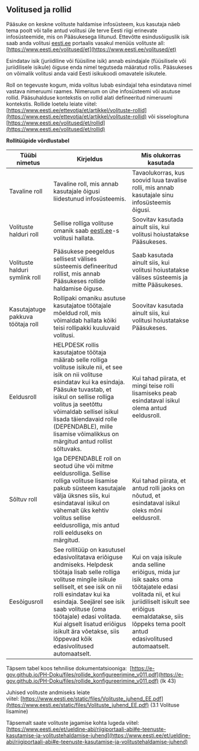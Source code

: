 ## Volitused ja rollid
Pääsuke on keskne volituste haldamise infosüsteem, kus kasutaja näeb tema poolt või talle antud volitusi üle terve Eesti riigi erinevate infosüsteemide, mis on Pääsukesega liitunud. Ettevõtte esindusõiguslik isik saab anda volitusi [eesti.ee](https://www.eesti.ee/) portaalis vasakul menüüs volituste all: [https://www.eesti.ee/volitused/et](https://www.eesti.ee/volitused/et)

Esindatav isik (juriidiline või füüsiline isik) annab esindajale (füüsilisele või juriidilisele isikule) õiguse enda nimel tegutseda määratud rollis. Pääsukeses on võimalik volitusi anda vaid Eesti isikukoodi omavatele isikutele.

Roll on tegevuste kogum, mida volitus lubab esindajal teha esindatava nimel vastava nimeruumi raames. Nimeruum on ühe infosüsteemi või asutuse rollid. Pääsuhalduse kontekstis on rollid alati defineeritud nimeruumi kontekstis. Rollide loetelu leiate viitel: [https://www.eesti.ee/ettevotja/et/artikkel/volituste-rollid](https://www.eesti.ee/ettevotja/et/artikkel/volituste-rollid) või sisselogituna [https://www.eesti.ee/volitused/et/rollid](https://www.eesti.ee/volitused/et/rollid)

**Rollitüüpide võrdlustabel** 

| Tüübi nimetus | Kirjeldus | Mis olukorras kasutada |
| ------------- | ------------- |--------------|
| Tavaline roll  | Tavaline roll, mis annab kasutajale õigusi liidestunud infosüsteemis.  | Tavaolukorras, kus soovid luua tavalise rolli, mis annab kasutajale sinu infosüsteemis õigusi. |
| Volituste halduri roll | Sellise rolliga volituse omanik saab [eesti.ee](https://www.eesti.ee/)-s volitusi hallata. | Soovitav kasutada ainult siis, kui volitusi hoiustatakse Pääsukeses. 
| Volituste halduri symlink roll  | Pääsukese peegeldus sellisest välises süsteemis defineeritud rollist, mis annab Pääsukeses rollide haldamise õiguse. |Saab kasutada ainult siis, kui volitusi hoiustatakse välises süsteemis ja mitte Pääsukeses.
| Kasutajatuge pakkuva töötaja roll  | Rollipaki omaniku asutuse kasutajatoe töötajale mõeldud roll, mis võimaldab hallata kõiki teisi rollipakki kuuluvaid volitusi. | Soovitav kasutada ainult siis, kui volitusi hoiustatakse Pääsukeses. 
| Eeldusroll | HELPDESK rollis kasutajatoe töötaja määrab selle rolliga volituse isikule nii, et see isik on nii volituse esindatav kui ka esindaja. Pääsuke tuvastab, et isikul on sellise rolliga volitus ja seetõttu võimaldab sellisel isikul lisada täiendavaid rolle (DEPENDABLE), mille lisamise võimalikkus on märgitud antud rollist sõltuvaks. | Kui tahad piirata, et mingi teise rolli lisamiseks peab esindataval isikul olema antud eeldusroll.
| Sõltuv roll  | Iga DEPENDABLE roll on seotud ühe või mitme eeldusrolliga. Sellise rolliga volituse lisamise pakub süsteem kasutajale välja üksnes siis, kui esindataval isikul on vähemalt üks kehtiv volitus sellise eeldusrolliga, mis antud rolli eelduseks on märgitud.  | Kui tahad piirata, et antud rolli jaoks on nõutud, et esindataval isikul oleks mõni eeldusroll.
| Eesõigusroll | See rollitüüp on kasutusel edasivolitatava eriõiguse andmiseks. Helpdesk töötaja lisab selle rolliga volituse mingile isikule selliselt, et see isik on nii rolli esindatav kui ka esindaja. Seejärel see isik saab volituse (oma töötajale) edasi volitada. Kui algselt lisatud eriõigus isikult ära võetakse, siis lõppevad kõik edasivolitused automaatselt. | Kui on vaja isikule anda selline eriõigus, mida jur isik saaks oma töötajatele edasi volitada nii, et kui juriidiliselt isikult see eriõigus eemaldatakse, siis lõppeks tema poolt antud edasivolitused automaatselt.

Täpsem tabel koos tehnilise dokumentatsiooniga:  [https://e-gov.github.io/PH-Doku/files/rollide_konfigureerimine_v011.pdf](https://e-gov.github.io/PH-Doku/files/rollide_konfigureerimine_v011.pdf) (lk 43)

Juhised volituste andmiseks leiate viitel: [https://www.eesti.ee/static/files/Volituste_juhend_EE.pdf](https://www.eesti.ee/static/files/Volituste_juhend_EE.pdf) (3.1 Volituse lisamine)

Täpsemalt saate volituste jagamise kohta lugeda viitel: [https://www.eesti.ee/et/ueldine-abi/riigiportaali-abi#e-teenuste-kasutamise-ja-volitustehaldamise-juhend](https://www.eesti.ee/et/ueldine-abi/riigiportaali-abi#e-teenuste-kasutamise-ja-volitustehaldamise-juhend)